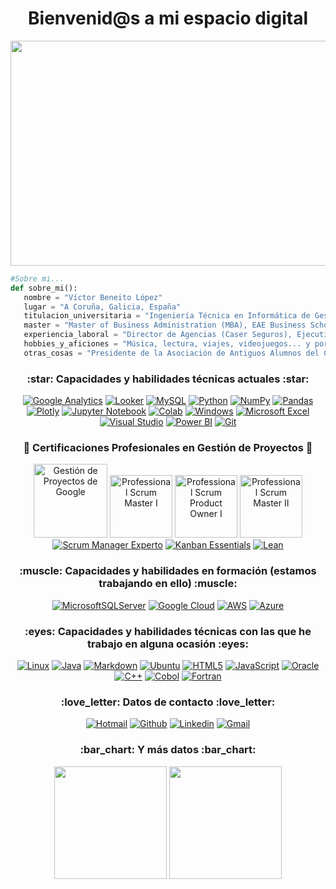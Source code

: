 <h1 align="center">Bienvenid@s a mi espacio digital</h1>

<p align="center">
           <img width="720" height="360" src=https://actions.es/wp-content/uploads/2020/08/datos1-1.jpg>
</p>

```python
#Sobre mi...
def sobre_mi():
   nombre = "Víctor Beneito López"
   lugar = "A Coruña, Galicia, España"
   titulacion_universitaria = "Ingeniería Técnica en Informática de Gestión (Universidad Pontificia de Salamanca)"
   master = "Master of Business Administration (MBA), EAE Business School (Universidad de Barcelona)"
   experiencia_laboral = "Director de Agencias (Caser Seguros), Ejecutivo Comercial (Banco Santander), Encargado de tienda (Grupo PCBox)"
   hobbies_y_aficiones = "Música, lectura, viajes, videojuegos... y por supuesto: el mundo de la INFORMÁTICA"
   otras_cosas = "Presidente de la Asociación de Antiguos Alumnos del Colegio Santa María del Mar (Jesuitas), Tenor lírico solista".
```

<h3 align="center">:star: Capacidades y habilidades técnicas actuales :star:</h3>

<div align="center">
           
[![Google Analytics](https://img.shields.io/badge/Google%20Analytics-E37400?style=for-the-badge&logo=google%20analytics&logoColor=white)](https://analytics.google.com)
[![Looker](https://img.shields.io/badge/looker-blue?style=for-the-badge&logo=looker&logoColor=white)](https://www.looker.com/)
[![MySQL](https://img.shields.io/badge/mysql-%2300f.svg?style=for-the-badge&logo=mysql&logoColor=white)](https://www.mysql.com)
[![Python](https://img.shields.io/badge/python-3670A0?style=for-the-badge&logo=python&logoColor=ffdd54)](https://www.python.org/)
[![NumPy](https://img.shields.io/badge/numpy-%23013243.svg?style=for-the-badge&logo=numpy&logoColor=white)](https://numpy.org)
[![Pandas](https://img.shields.io/badge/pandas-%23150458.svg?style=for-the-badge&logo=pandas&logoColor=white)](https://pandas.pydata.org)
[![Plotly](https://img.shields.io/badge/Plotly-%233F4F75.svg?style=for-the-badge&logo=plotly&logoColor=white)](https://plotly.com)
[![Jupyter Notebook](https://img.shields.io/badge/jupyter-%23FA0F00.svg?style=for-the-badge&logo=jupyter&logoColor=white)](https://jupyter.org)
[![Colab](https://img.shields.io/badge/Colab-F9AB00?style=for-the-badge&logo=googlecolab&color=525252)](https://colab.research.google.com)
[![Windows](https://img.shields.io/badge/Windows-0078D4?style=for-the-badge&logo=windows&logoColor=white)](https://www.microsoft.com/es-es/windows/)
[![Microsoft Excel](https://img.shields.io/badge/Microsoft_Excel-217346?style=for-the-badge&logo=microsoft-excel&logoColor=white)](https://www.microsoft.com/en/microsoft-365/excel)
[![Visual Studio](https://img.shields.io/badge/Visual_Studio_Code-0078D4?style=for-the-badge&logo=visual%20studio%20code&logoColor=white)](https://code.visualstudio.com/)
[![Power BI](https://img.shields.io/badge/Power%20BI-orange?style=for-the-badge&logo=powerBI&logoColor=white)](https://powerbi.microsoft.com/)
[![Git](https://img.shields.io/badge/git-%23F05033.svg?style=for-the-badge&logo=git&logoColor=white)](https://git-scm.com/)
  
</div>

<h3 align="center">🔁 Certificaciones Profesionales en Gestión de Proyectos 🔁</h3>

<div align="center">

<a href='https://www.credly.com/users/victor-beneito-lopez'> <img alt='Gestión de Proyectos de Google' src='https://images.credly.com/size/680x680/images/195d0589-8a46-4366-bedc-41749c663a42/image.png' width="118" height="118"></a>
<a href='https://www.scrum.org/user/1248029'> <img alt='Professional Scrum Master I' src='https://static.scrum.org/web/badges/badge-psmi.svg' width="100" height="100"></a>
<a href='https://www.scrum.org/user/1248029'> <img alt='Professional Scrum Product Owner I' src='https://static.scrum.org/web/badges/badge-pspoi.svg' width="100" height="100"></a>
<a href='https://www.scrum.org/user/1248029'> <img alt='Professional Scrum Master II' src='https://static.scrum.org/web/badges/badge-psmii.svg' width="100" height="100"></a>
<a href='https://scrummanager.com/website/c/profile/member.php?id=44131'><img alt='Scrum Manager Experto' src='https://scrummanager.com/website/img/experto-es.png'></a>
<a href='https://scrummanager.com/website/c/profile/member.php?id=44131'><img alt='Kanban Essentials' src='https://scrummanager.com/intranet/files/credential/9/smalllogo.png'></a>
<a href='https://scrummanager.com/website/c/profile/member.php?id=44131'><img alt='Lean' src='https://scrummanager.com/intranet/files/credential/12/smalllogo.png'></a>      

</div>

<h3 align="center">:muscle: Capacidades y habilidades en formación (estamos trabajando en ello) :muscle:</h3>

<div align="center">
           
[![MicrosoftSQLServer](https://img.shields.io/badge/Microsoft%20SQL%20Server-CC2927?style=for-the-badge&logo=microsoft%20sql%20server&logoColor=white)](https://www.microsoft.com/en-us/sql-server)
[![Google Cloud](https://img.shields.io/badge/GoogleCloud-%234285F4.svg?style=for-the-badge&logo=google-cloud&logoColor=white)](https://cloud.google.com/)
[![AWS](https://img.shields.io/badge/AWS-%23FF9900.svg?style=for-the-badge&logo=amazon-aws&logoColor=white)](https://aws.amazon.com/es/)
[![Azure](https://img.shields.io/badge/azure-%230072C6.svg?style=for-the-badge&logo=microsoftazure&logoColor=white)](https://azure.microsoft.com/es-es)

           
</div>

<h3 align="center">:eyes: Capacidades y habilidades técnicas con las que he trabajo en alguna ocasión :eyes:</h3>

<div align="center">

[![Linux](https://img.shields.io/badge/Linux-FCC624?style=for-the-badge&logo=linux&logoColor=black)](https://www.linux.org/)
[![Java](https://img.shields.io/badge/java-%23ED8B00.svg?style=for-the-badge&logo=openjdk&logoColor=white)](https://www.java.com/es/)
[![Markdown](https://img.shields.io/badge/markdown-%23000000.svg?style=for-the-badge&logo=markdown&logoColor=white)](https://markdown.es/)
[![Ubuntu](https://img.shields.io/badge/Ubuntu-E95420?style=for-the-badge&logo=ubuntu&logoColor=white)](https://ubuntu.com/)
[![HTML5](https://img.shields.io/badge/html5-%23E34F26.svg?style=for-the-badge&logo=html5&logoColor=white)](https://html.spec.whatwg.org/multipage/)
[![JavaScript](https://img.shields.io/badge/javascript-%23323330.svg?style=for-the-badge&logo=javascript&logoColor=%23F7DF1E)](https://www.javascript.com/)
[![Oracle](https://img.shields.io/badge/Oracle-F80000?style=for-the-badge&logo=oracle&logoColor=white)](https://oracle.com)
[![C++](https://img.shields.io/badge/c++-%2300599C.svg?style=for-the-badge&logo=c%2B%2B&logoColor=white)](https://www.cprogramming.com/)
[![Cobol](https://img.shields.io/badge/Cobol-4574E0?style=for-the-badge&logo=cobol&logoColor=white)](https://en.wikipedia.org/wiki/COBOL)
[![Fortran](https://img.shields.io/badge/Fortran-%23734F96.svg?style=for-the-badge&logo=fortran&logoColor=white)](https://fortran-lang.org/en/)
           
</div>

<h3 align="center">:love_letter: Datos de contacto :love_letter:</h3>

<div align="center">
           
[![Hotmail](https://img.shields.io/badge/Microsoft_Outlook-0078D4?style=for-the-badge&logo=microsoft-outlook&logoColor=white)](mailto:vicbene@hotmail.com)
[![Github](https://img.shields.io/badge/GitHub-100000?style=for-the-badge&logo=github&logoColor=white)](https://github.com/VicBene)
[![Linkedin](https://img.shields.io/badge/LinkedIn-0077B5?style=for-the-badge&logo=linkedin&logoColor=white)](https://www.linkedin.com/in/victorbeneito/)
[![Gmail](https://img.shields.io/badge/Gmail-D14836?style=for-the-badge&logo=Gmail&logoColor=white)](mailto:vicbenel@gmail.com)
           
</div>

<h3 align="center">:bar_chart: Y más datos :bar_chart:</h3>

<div dir="auto" align="center">

<img src="https://github-readme-stats.vercel.app/api?username=VicBene&theme=tokyonight" style="max-width: 100%;" height="180em">
<img src="https://github-readme-stats.vercel.app/api/top-langs/?username=VicBene&theme=tokyonight" style="max-width: 100%;" height="180em">
      
</div>
